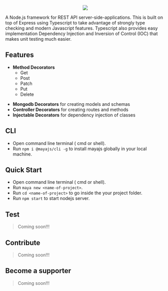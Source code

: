<p align="center"><img src="https://github.com/mayajs/maya/blob/master/maya.svg"></p>

A Node.js framework for REST API server-side-applications. This is built on top of Express using Typescript to take advantage of strongly type checking and modern Javascript features. Typescript also provides easy implementation Dependency Injection and Inversion of Control (IOC) that makes unit testing much easier.

## Features

* **Method Decorators** 
   - Get
   - Post
   - Patch
   - Put
   - Delete
- **Mongodb Decorators** for creating models and schemas
- **Controller Decorators** for creating routes and methods
- **Injectable Decorators** for dependency injection of classes

## CLI

- Open command line terminal ( cmd or shell).
- Run `npm i @mayajs/cli -g` to install mayajs globally in your local machine.

## Quick Start

- Open command line terminal ( cmd or shell).
- Run `maya new <name-of-project>`.
- Run `cd <name-of-project>` to go inside the your project folder.
- Run `npm start` to start nodejs server.

## Test

> Coming soon!!!

## Contribute

> Coming soon!!!

## Become a supporter

> Coming soon!!!
